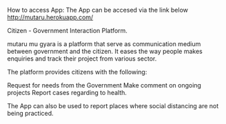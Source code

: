How to access App:
The App can be accesed via the link below
http://mutaru.herokuapp.com/


Citizen - Government Interaction Platform.

mutaru mu gyara is a platform that serve as communication medium between government and the citizen.
It eases the way people makes enquiries and track their project from various sector. 

The platform provides citizens with the following:

Request for needs from the Government
Make comment on ongoing projects
Report cases regarding to health.

The App can also be used to report places where social distancing are not being practiced.

 


